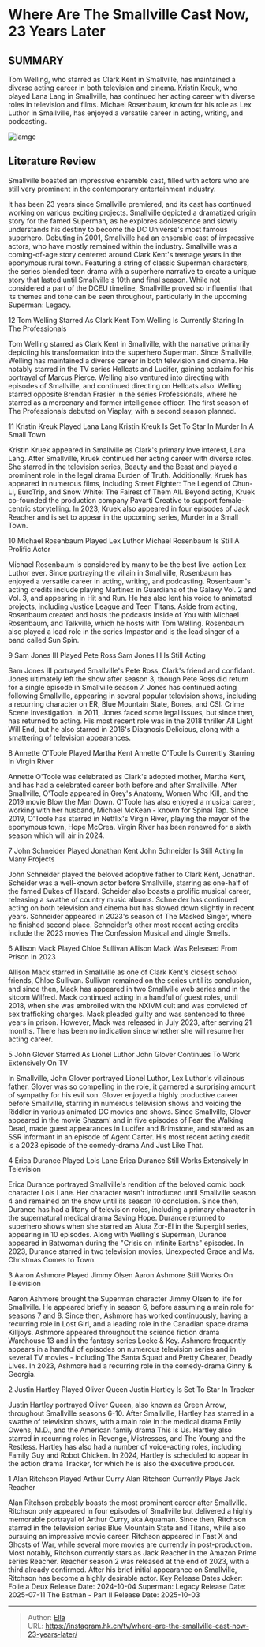 # Where Are The Smallville Cast Now, 23 Years Later


## SUMMARY 


 Tom Welling, who starred as Clark Kent in Smallville, has maintained a diverse acting career in both television and cinema. 
 Kristin Kreuk, who played Lana Lang in Smallville, has continued her acting career with diverse roles in television and films. 
 Michael Rosenbaum, known for his role as Lex Luthor in Smallville, has enjoyed a versatile career in acting, writing, and podcasting. 

![iamge](https://static1.srcdn.com/wordpress/wp-content/uploads/2024/01/kristin-kreuk-as-lana-lang-tom-welling-as-clark-kent-and-michael-rosenbaum-as-lex-luthor-standing-in-a-cornfield-in-smallville.jpg)

## Literature Review
Smallville boasted an impressive ensemble cast, filled with actors who are still very prominent in the contemporary entertainment industry.




It has been 23 years since Smallville premiered, and its cast has continued working on various exciting projects. Smallville depicted a dramatized origin story for the famed Superman, as he explores adolescence and slowly understands his destiny to become the DC Universe&#39;s most famous superhero. Debuting in 2001, Smallville had an ensemble cast of impressive actors, who have mostly remained within the industry.
Smallville was a coming-of-age story centered around Clark Kent&#39;s teenage years in the eponymous rural town. Featuring a string of classic Superman characters, the series blended teen drama with a superhero narrative to create a unique story that lasted until Smallville&#39;s 10th and final season. While not considered a part of the DCEU timeline, Smallville proved so influential that its themes and tone can be seen throughout, particularly in the upcoming Superman: Legacy.









 








 12  Tom Welling Starred As Clark Kent 
Tom Welling Is Currently Staring In The Professionals


 







Tom Welling starred as Clark Kent in Smallville, with the narrative primarily depicting his transformation into the superhero Superman. Since Smallville, Welling has maintained a diverse career in both television and cinema. He notably starred in the TV series Hellcats and Lucifer, gaining acclaim for his portrayal of Marcus Pierce. Welling also ventured into directing with episodes of Smallville, and continued directing on Hellcats also. Welling starred opposite Brendan Frasier in the series Professionals, where he starred as a mercenary and former intelligence officer. The first season of The Professionals debuted on Viaplay, with a second season planned.





 11  Kristin Kreuk Played Lana Lang 
Kristin Kreuk Is Set To Star In Murder In A Small Town


 







Kristin Kruek appeared in Smallville as Clark&#39;s primary love interest, Lana Lang. After Smallville, Kruek continued her acting career with diverse roles. She starred in the television series, Beauty and the Beast and played a prominent role in the legal drama Burden of Truth. Additionally, Kruek has appeared in numerous films, including Street Fighter: The Legend of Chun-Li, EuroTrip, and Snow White: The Fairest of Them All. Beyond acting, Kruek co-founded the production company Pavarti Creative to support female-centric storytelling. In 2023, Kruek also appeared in four episodes of Jack Reacher and is set to appear in the upcoming series, Murder in a Small Town.





 10  Michael Rosenbaum Played Lex Luthor 
Michael Rosenbaum Is Still A Prolific Actor


 







Michael Rosenbaum is considered by many to be the best live-action Lex Luthor ever. Since portraying the villain in Smallville, Rosenbaum has enjoyed a versatile career in acting, writing, and podcasting. Rosenbaum&#39;s acting credits include playing Martinex in Guardians of the Galaxy Vol. 2 and Vol. 3, and appearing in Hit and Run. He has also lent his voice to animated projects, including Justice League and Teen Titans. Aside from acting, Rosenbaum created and hosts the podcasts Inside of You with Michael Rosenbaum, and Talkville, which he hosts with Tom Welling. Rosenbaum also played a lead role in the series Impastor and is the lead singer of a band called Sun Spin.





 9  Sam Jones III Played Pete Ross 
Sam Jones III Is Still Acting


 







Sam Jones III portrayed Smallville&#39;s Pete Ross, Clark&#39;s friend and confidant. Jones ultimately left the show after season 3, though Pete Ross did return for a single episode in Smallville season 7. Jones has continued acting following Smallville, appearing in several popular television shows, including a recurring character on ER, Blue Mountain State, Bones, and CSI: Crime Scene Investigation. In 2011, Jones faced some legal issues, but since then, has returned to acting. His most recent role was in the 2018 thriller All Light Will End, but he also starred in 2016&#39;s Diagnosis Delicious, along with a smattering of television appearances.





 8  Annette O&#39;Toole Played Martha Kent 
Annette O&#39;Toole Is Currently Starring In Virgin River


 







Annette O&#39;Toole was celebrated as Clark&#39;s adopted mother, Martha Kent, and has had a celebrated career both before and after Smallville. After Smallville, O&#39;Toole appeared in Grey&#39;s Anatomy, Women Who Kill, and the 2019 movie Blow the Man Down. O&#39;Toole has also enjoyed a musical career, working with her husband, Michael McKean - known for Spinal Tap. Since 2019, O&#39;Toole has starred in Netflix&#39;s Virgin River, playing the mayor of the eponymous town, Hope McCrea. Virgin River has been renewed for a sixth season which will air in 2024.





 7  John Schneider Played Jonathan Kent 
John Schneider Is Still Acting In Many Projects


 







John Schneider played the beloved adoptive father to Clark Kent, Jonathan. Scheider was a well-known actor before Smallville, starring as one-half of the famed Dukes of Hazard. Scheider also boasts a prolific musical career, releasing a swathe of country music albums. Schneider has continued acting on both television and cinema but has slowed down slightly in recent years. Schneider appeared in 2023&#39;s season of The Masked Singer, where he finished second place. Schneider&#39;s other most recent acting credits include the 2023 movies The Confession Musical and Jingle Smells.





 6  Allison Mack Played Chloe Sullivan 
Allison Mack Was Released From Prison In 2023


 







Allison Mack starred in Smallville as one of Clark Kent&#39;s closest school friends, Chloe Sullivan. Sullivan remained on the series until its conclusion, and since then, Mack has appeared in two Smallville web series and in the sitcom Wilfred. Mack continued acting in a handful of guest roles, until 2018, when she was embroiled with the NXIVM cult and was convicted of sex trafficking charges. Mack pleaded guilty and was sentenced to three years in prison. However, Mack was released in July 2023, after serving 21 months. There has been no indication since whether she will resume her acting career.





 5  John Glover Starred As Lionel Luthor 
John Glover Continues To Work Extensively On TV


 







In Smallville, John Glover portrayed Lionel Luthor, Lex Luthor&#39;s villainous father. Glover was so compelling in the role, it garnered a surprising amount of sympathy for his evil son. Glover enjoyed a highly productive career before Smallville, starring in numerous television shows and voicing the Riddler in various animated DC movies and shows. Since Smallville, Glover appeared in the movie Shazam! and in five episodes of Fear the Walking Dead, made guest appearances in Lucifer and Brimstone, and starred as an SSR informant in an episode of Agent Carter. His most recent acting credit is a 2023 episode of the comedy-drama And Just Like That.





 4  Erica Durance Played Lois Lane 
Erica Durance Still Works Extensively In Television


 







Erica Durance portrayed Smallville&#39;s rendition of the beloved comic book character Lois Lane. Her character wasn&#39;t introduced until Smallville season 4 and remained on the show until its season 10 conclusion. Since then, Durance has had a litany of television roles, including a primary character in the supernatural medical drama Saving Hope. Durance returned to superhero shows when she starred as Alura Zor-El in the Supergirl series, appearing in 10 episodes. Along with Welling&#39;s Superman, Durance appeared in Batwoman during the &#34;Crisis on Infinite Earths&#34; episodes. In 2023, Durance starred in two television movies, Unexpected Grace and Ms. Christmas Comes to Town.





 3  Aaron Ashmore Played Jimmy Olsen 
Aaron Ashmore Still Works On Television


 







Aaron Ashmore brought the Superman character Jimmy Olsen to life for Smallville. He appeared briefly in season 6, before assuming a main role for seasons 7 and 8. Since then, Ashmore has worked continuously, having a recurring role in Lost Girl, and a leading role in the Canadian space drama Killjoys. Ashmore appeared throughout the science fiction drama Warehouse 13 and in the fantasy series Locke &amp; Key. Ashmore frequently appears in a handful of episodes on numerous television series and in several TV movies - including The Santa Squad and Pretty Cheater, Deadly Lives. In 2023, Ashmore had a recurring role in the comedy-drama Ginny &amp; Georgia.





 2  Justin Hartley Played Oliver Queen 
Justin Hartley Is Set To Star In Tracker


 







Justin Hartley portrayed Oliver Queen, also known as Green Arrow, throughout Smallville seasons 6-10. After Smallville, Hartley has starred in a swathe of television shows, with a main role in the medical drama Emily Owens, M.D., and the American family drama This Is Us. Hartley also starred in recurring roles in Revenge, Mistresses, and The Young and the Restless. Hartley has also had a number of voice-acting roles, including Family Guy and Robot Chicken. In 2024, Hartley is scheduled to appear in the action drama Tracker, for which he is also the executive producer.





 1  Alan Ritchson Played Arthur Curry 
Alan Ritchson Currently Plays Jack Reacher


 







Alan Ritchson probably boasts the most prominent career after Smallville. Ritchson only appeared in four episodes of Smallville but delivered a highly memorable portrayal of Arthur Curry, aka Aquaman. Since then, Ritchson starred in the television series Blue Mountain State and Titans, while also pursuing an impressive movie career. Ritchson appeared in Fast X and Ghosts of War, while several more movies are currently in post-production. Most notably, Ritchson currently stars as Jack Reacher in the Amazon Prime series Reacher. Reacher season 2 was released at the end of 2023, with a third already confirmed. After his brief initial appearance on Smallville, Ritchson has become a highly desirable actor.
   Key Release Dates             Joker: Folie a Deux Release Date: 2024-10-04                  Superman: Legacy Release Date: 2025-07-11                  The Batman - Part II Release Date: 2025-10-03      

---

> Author: [Ella](https://instagram.hk.cn/)  
> URL: https://instagram.hk.cn/tv/where-are-the-smallville-cast-now-23-years-later/  

